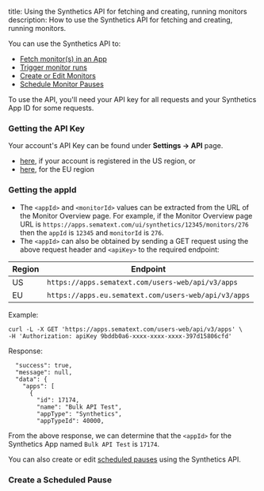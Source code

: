 title: Using the Synthetics API for fetching and creating, running monitors
description: How to use the Synthetics API for fetching and creating, running monitors.

You can use the Synthetics API to:

- [Fetch monitor(s) in an App](/docs/synthetics/monitor-overview-api)
- [Trigger monitor runs](/docs/synthetics/run-monitor-api)
- [Create or Edit Monitors](/docs/synthetics/create-edit-monitors-api)
- [Schedule Monitor Pauses](/docs/synthetics/scheduled-pauses-api)

To use the API, you'll need your API key for all requests and your Synthetics App ID for some requests.

### Getting the API Key

Your account's API Key can be found under **Settings → API** page.

- [here](https://apps.sematext.com/ui/account/api), if your account is registered in the US region, or
- [here](https://apps.eu.sematext.com/ui/account/api), for the EU region

### Getting the appId

* The `<appId>` and `<monitorId>` values can be extracted from the URL of the Monitor Overview page. For example, if the Monitor Overview page URL is `https://apps.sematext.com/ui/synthetics/12345/monitors/276` then the `appId` is `12345` and `monitorId` is `276`.
* The `<appId>` can also be obtained by sending a GET request using the above request header and `<apiKey>` to the required endpoint:

| Region | Endpoint
| --- | --- |
| US | `https://apps.sematext.com/users-web/api/v3/apps` |
| EU | `https://apps.eu.sematext.com/users-web/api/v3/apps` |

Example:
```
curl -L -X GET 'https://apps.sematext.com/users-web/api/v3/apps' \
-H 'Authorization: apiKey 9bddb0a6-xxxx-xxxx-xxxx-397d15806cfd'
```
Response:
```
  "success": true,
  "message": null,
  "data": {
    "apps": [
      {
        "id": 17174,
        "name": "Bulk API Test",
        "appType": "Synthetics",
        "appTypeId": 40000,
```
From the above response, we can determine that the `<appId>` for the Synthetics App named `Bulk API Test` is `17174`.


You can also create or edit [scheduled pauses](/docs/synthetics/scheduled-pauses/) using the Synthetics API.

### Create a Scheduled Pause

